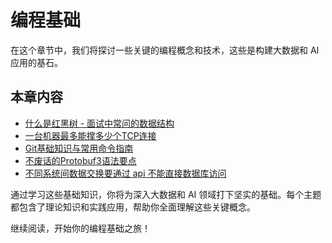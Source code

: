 # 编程基础

在这个章节中，我们将探讨一些关键的编程概念和技术，这些是构建大数据和 AI 应用的基石。

## 本章内容

- [什么是红黑树 - 面试中常问的数据结构](./什么是红黑树-面试中常问的数据结构.md)
- [一台机器最多能撑多少个TCP连接](./一台机器最多能撑多少个TCP连接.md)
- [Git基础知识与常用命令指南](./Git基础知识与常用命令指南.md)
- [不废话的Protobuf3语法要点](./不废话的Protobuf3语法要点.md)
- [不同系统间数据交换要通过 api 不能直接数据库访问](./不同系统间数据交换要通过%20api%20不能直接数据库访问.md)



通过学习这些基础知识，你将为深入大数据和 AI 领域打下坚实的基础。每个主题都包含了理论知识和实践应用，帮助你全面理解这些关键概念。

继续阅读，开始你的编程基础之旅！